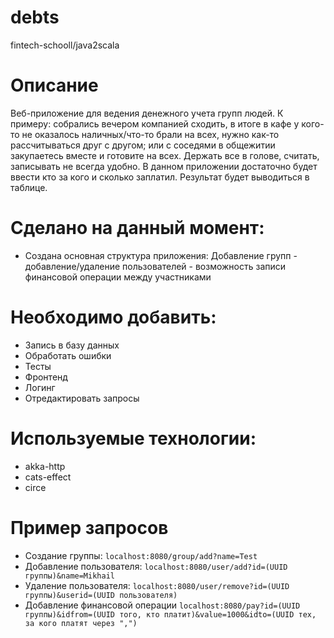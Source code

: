 # debts
fintech-schooll/java2scala

# Описание
Веб-приложение для ведения денежного учета групп людей. К примеру: собрались вечером компанией сходить, в итоге в кафе у кого-то не оказалось наличных/что-то брали на всех, нужно как-то рассчитываться друг с другом; или с соседями в общежитии закупаетесь вместе и готовите на всех. Держать все в голове, считать, записывать не всегда удобно. В данном приложении достаточно будет ввести кто за кого и сколько заплатил. Результат будет выводиться в таблице.

# Сделано на данный момент:
* Создана основная структура приложения: Добавление групп - добавление/удаление пользователей - возможность записи финансовой операции между участниками

# Необходимо добавить:
* Запись в базу данных
* Обработать ошибки
* Тесты
* Фронтенд
* Логинг
* Отредактировать запросы

# Используемые технологии:
* akka-http
* cats-effect
* circe

# Пример запросов
* Создание группы: `localhost:8080/group/add?name=Test`
* Добавление пользователя: `localhost:8080/user/add?id=(UUID группы)&name=Mikhail`
* Удаление пользователя: `localhost:8080/user/remove?id=(UUID группы)&userid=(UUID пользователя)`
* Добавление финансовой операции `localhost:8080/pay?id=(UUID группы)&idfrom=(UUID того, кто платит)&value=1000&idto=(UUID тех, за кого платят через ",")`

